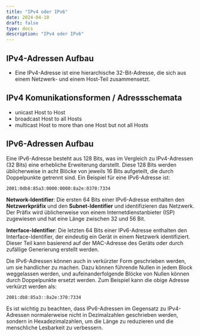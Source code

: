 ```yaml
---
title: "IPv4 oder IPv6"
date: 2024-04-10
draft: false
type: docs
description: "IPv4 oder IPv6"
---
```


## IPv4-Adressen Aufbau

- Eine IPv4-Adresse ist eine hierarchische 32-Bit-Adresse, die sich aus einem Netzwerk- und einem Host-Teil zusammensetzt.

## IPv4 Komunikationsformen / Adressschemata

- unicast	Host to Host
- broadcast	Host to all Hosts
- multicast	Host to more than one Host but not all Hosts

## IPv6-Adressen Aufbau

Eine IPv6-Adresse besteht aus 128 Bits, was im Vergleich zu IPv4-Adressen (32 Bits) eine erhebliche Erweiterung darstellt. Diese 128 Bits werden üblicherweise in acht Blöcke von jeweils 16 Bits aufgeteilt, die durch Doppelpunkte getrennt sind. Ein Beispiel für eine IPv6-Adresse ist:

```
2001:0db8:85a3:0000:0000:8a2e:0370:7334
```

**Network-Identifier**: Die ersten 64 Bits einer IPv6-Adresse enthalten den **Netzwerkpräfix** und den **Subnet-Identifier** und identifizieren das Netzwerk. Der Präfix wird üblicherweise von einem Internetdienstanbieter (ISP) zugewiesen und hat eine Länge zwischen 32 und 56 Bit.

**Interface-Identifier**: Die letzten 64 Bits einer IPv6-Adresse enthalten den Interface-Identifier, der eindeutig ein Gerät in einem Netzwerk identifiziert. Dieser Teil kann basierend auf der MAC-Adresse des Geräts oder durch zufällige Generierung erstellt werden.

Die IPv6-Adressen können auch in verkürzter Form geschrieben werden, um sie handlicher zu machen. Dazu können führende Nullen in jedem Block weggelassen werden, und aufeinanderfolgende Blöcke von Nullen können durch Doppelpunkte ersetzt werden. Zum Beispiel kann die obige Adresse verkürzt werden als:

```
2001:db8:85a3::8a2e:370:7334
```

Es ist wichtig zu beachten, dass IPv6-Adressen im Gegensatz zu IPv4-Adressen normalerweise nicht in Dezimalzahlen geschrieben werden, sondern in Hexadezimalzahlen, um die Länge zu reduzieren und die menschliche Lesbarkeit zu verbessern.

